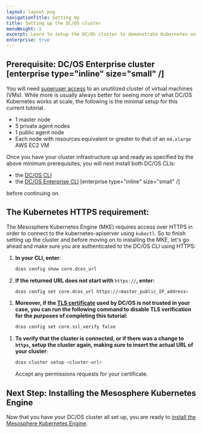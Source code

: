 ```yaml
---
layout: layout.pug
navigationTitle: Setting Up
title: Setting up the DC/OS cluster
menuWeight: 1
excerpt: Learn to setup the DC/OS cluster to demonstrate Kubernetes on DC/OS Enterprise
enterprise: true
---
```


<!-- This source repo for this topic is https://github.com/mesosphere/dcos-kubernetes-cluster -->

## Prerequisite: DC/OS Enterprise cluster [enterprise type="inline" size="small" /]

You will need [superuser access](/1.12/security/ent/users-groups/reset-superuser/) to an unutilized cluster of virtual machines (VMs). While more is usually always better for seeing more of what DC/OS Kubernetes works at scale, the following is the minimal setup for this current tutorial.

  * 1 master node
  * 5 private agent nodes
  * 1 public agent node
  * Each node with resources equivalent or greater to that of an `m4.xlarge` AWS EC2 VM

Once you have your cluster infrastructure up and ready as specified by the above minimum prerequisites, you will next install both DC/OS CLIs:

- the [DC/OS CLI](/1.12/cli/install/)
- the [DC/OS Enterprise CLI](/1.12/cli/enterprise-cli/) [enterprise type="inline" size="small" /]

before continuing on.

## The Kubernetes HTTPS requirement:

The Mesosphere Kubernetes Engine (MKE) requires access over HTTPS in order to connect to the kubernetes-apiserver using `kubectl`. So to finish setting up the cluster and before moving on to installing the MKE, let's go ahead and make sure you are authenticated to the DC/OS CLI using HTTPS:

1. <strong>In your CLI, enter</strong>:

    ```bash
    dcos config show core.dcos_url
    ```

<!-- *** NEED some validation here. -->

2. <strong>If the returned URL does not start with </strong>`https://`<strong>, enter:</strong>

    ```bash
    dcos config set core.dcos_url https://<master_public_IP_address>
    ```

<!-- *** NEED some validation here. -->

1. <strong>Moreover, if the [TLS certificate](/services/kubernetes/2.1.0-1.12.3/operations/connecting-clients/) used by DC/OS is not trusted in your case, you can run the following command to disable TLS verification for the purposes of completing this tutorial:</strong>

    ```bash
    dcos config set core.ssl_verify false
    ```
<!-- *** NEED some validation here. -->

1. <strong>To verify that the cluster is connected, or if there was a change to `https`, setup the cluster again, making sure to insert the actual URL of your cluster</strong>:

    ```bash
    dcos cluster setup <cluster-url>
    ```

    Accept any permissions requests for your certificate.

## Next Step: Installing the Mesosphere Kubernetes Engine

Now that you have your DC/OS cluster all set up, you are ready to [install the Mesosphere Kubernetes Engine](/services/kubernetes/2.1.0-1.12.3/getting-started/installing-mke/).

<!-- *** COULD USE some links to community slack and whatnot here to drive traffic that way for feedback. -->
